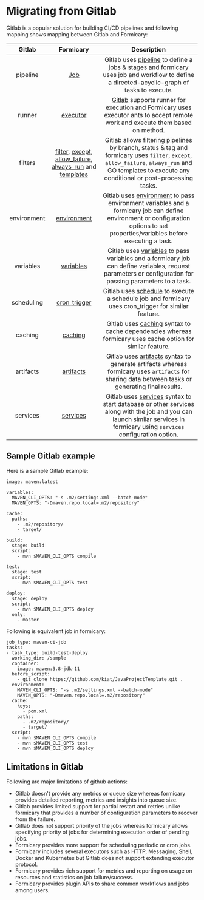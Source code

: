 # Migrating from Gitlab

Gitlab is a popular solution for building CI/CD pipelines and following mapping shows mapping between Gitlab and Formicary:

|     Gitlab |   Formicary   | Description
| :----------: | :-----------: | :------------------: |
| pipeline | [Job](definition_options.md#Job) | Gitlab uses [pipeline](https://docs.gitlab.com/ee/ci/pipelines/) to define a jobs & stages and formicary uses job and workflow to define a directed-acyclic-graph of tasks to execute.
| runner | [executor](executors.md) | [Gitlab](https://docs.gitlab.com/runner/) supports runner for execution and Formicary uses executor ants to accept remote work and execute them based on method.
| filters | [filter](definition_options#filter), [except](definition_options.md#except), [allow_failure](definition_options.md#allow_failure), [always_run](definition_options.md#always_run) and [templates](definition_options.md#templates) | Gitlab allows filtering [pipelines](https://docs.gitlab.com/ee/ci/pipelines/) by branch, status & tag and formicary uses `filter`, `except`, `allow_failure`, `always_run` and GO templates to execute any conditional or post-processing tasks.
| environment | [environment](definition_options.md#environment) | Gitlab uses [environment](https://docs.gitlab.com/ee/ci/environments/) to pass environment variables and a formicary job can define environment or configuration options to set properties/variables before executing a task.
| variables | [variables](definition_options.md#variables) | Gitlab uses [variables](https://docs.gitlab.com/ee/ci/variables/) to pass variables and a formicary job can define variables, request parameters or configuration for passing parameters to a task.
| scheduling | [cron_trigger](definition_options.md#cron_trigger) | Gitlab uses [schedule](https://docs.gitlab.com/ee/ci/pipelines/schedules.html) to execute a schedule job and formicary uses cron_trigger for similar feature.
| caching | [caching](definition_options.md#cache) | Gitlab uses [caching](https://docs.gitlab.com/ee/ci/caching/) syntax to cache dependencies whereas formicary uses cache option for similar feature.
| artifacts | [artifacts](definition_options.md#artifacts) | Gitlab uses [artifacts](https://docs.gitlab.com/ee/ci/pipelines/job_artifacts.html) syntax to generate artifacts whereas formicary uses `artifacts` for sharing data between tasks or generating final results.
| services | [services](definition_options.md#services) | Gitlab uses [services](https://docs.gitlab.com/ee/ci/services/) syntax to start database or other services along with the job and you can launch similar services in formicary using `services` configuration option.

## Sample Gitlab example
Here is a sample Gitlab example:
```
image: maven:latest

variables:
  MAVEN_CLI_OPTS: "-s .m2/settings.xml --batch-mode"
  MAVEN_OPTS: "-Dmaven.repo.local=.m2/repository"

cache:
  paths:
    - .m2/repository/
    - target/

build:
  stage: build
  script:
    - mvn $MAVEN_CLI_OPTS compile

test:
  stage: test
  script:
    - mvn $MAVEN_CLI_OPTS test

deploy:
  stage: deploy
  script:
    - mvn $MAVEN_CLI_OPTS deploy
  only:
    - master
```

Following is equivalent job in formicary:
```
job_type: maven-ci-job
tasks:
- task_type: build-test-deploy
  working_dir: /sample
  container:
    image: maven:3.8-jdk-11
  before_script:
    - git clone https://github.com/kiat/JavaProjectTemplate.git .
  environment:
    MAVEN_CLI_OPTS: "-s .m2/settings.xml --batch-mode"
    MAVEN_OPTS: "-Dmaven.repo.local=.m2/repository"
  cache:
    keys:
      - pom.xml
    paths:
      - .m2/repository/
      - target/
  script:
    - mvn $MAVEN_CLI_OPTS compile
    - mvn $MAVEN_CLI_OPTS test
    - mvn $MAVEN_CLI_OPTS deploy
```

## Limitations in Gitlab
Following are major limitations of github actions:
 - Gitlab doesn't provide any metrics or queue size whereas formicary provides detailed reporting, metrics and insights into queue size.
 - Gitlab provides limited support for partial restart and retries unlike formicary that provides a number of configuration parameters to recover from the failure.
 - Gitlab does not support priority of the jobs whereas formicary allows specifying priority of jobs for determining execution order of pending jobs.
 - Formicary provides more support for scheduling periodic or cron jobs.
 - Formicary includes several executors such as HTTP, Messaging, Shell, Docker and Kubernetes but Gitlab does not support extending executor protocol.
 - Formicary provides rich support for metrics and reporting on usage on resources and statistics on job failure/success.
 - Formicary provides plugin APIs to share common workflows and jobs among users.
